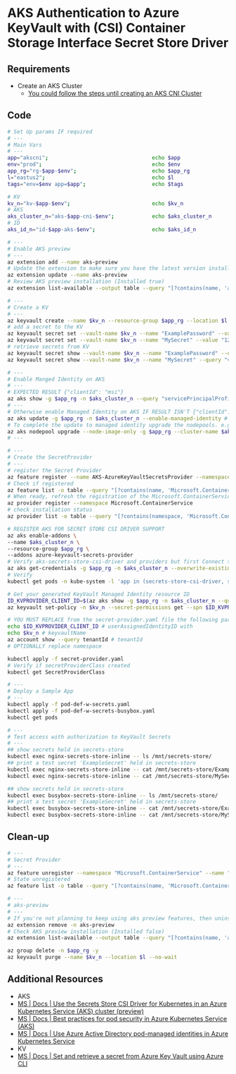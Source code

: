 # AKS Authentication to Azure KeyVault with (CSI) Container Storage Interface Secret Store Driver

## Requirements

- Create an AKS Cluster
  - [You could follow the steps until creating an AKS CNI Cluster][5]

## Code

```bash
# Set Up params IF required
# ---
# Main Vars
# ---
app="akscni";                                 echo $app
env="prod";                                   echo $env
app_rg="rg-$app-$env";                        echo $app_rg
l="eastus2";                                  echo $l
tags="env=$env app=$app";                     echo $tags

# KV
kv_n="kv-$app-$env";                          echo $kv_n
# AKS
aks_cluster_n="aks-$app-cni-$env";            echo $aks_cluster_n
# ID
aks_id_n="id-$app-aks-$env";                  echo $aks_id_n
```

```bash
# ---
# Enable AKS preview
# ---
az extension add --name aks-preview
# Update the extension to make sure you have the latest version installed
az extension update --name aks-preview
# Review AKS preview installation (Installed true)
az extension list-available --output table --query "[?contains(name, 'aks-preview')]"

# ---
# Create a KV
# ---
az keyvault create --name $kv_n --resource-group $app_rg --location $l --tags $tags
# add a secret to the KV
az keyvault secret set --vault-name $kv_n --name "ExamplePassword" --value "123456789"
az keyvault secret set --vault-name $kv_n --name "MySecret" --value "123"
# retrieve secrets from KV
az keyvault secret show --vault-name $kv_n --name "ExamplePassword" --query "value"
az keyvault secret show --vault-name $kv_n --name "MySecret" --query "value"

# ---
# Enable Manged Identity on AKS
# ---
# EXPECTED RESULT {"clientId": "msi"}
az aks show -g $app_rg -n $aks_cluster_n --query "servicePrincipalProfile"
# ---
# Otherwise enable Managed Identity on AKS IF RESULT ISN'T {"clientId": "msi"}
az aks update -g $app_rg -n $aks_cluster_n --enable-managed-identity # RUN ONLY IF RESULT ISN'T {"clientId": "msi"}
# To complete the update to managed identity upgrade the nodepools. e.g.
az aks nodepool upgrade --node-image-only -g $app_rg --cluster-name $aks_cluster_n -n nodepool1
# ---

# ---
# Create the SecretProvider
# ---
# register the Secret Provider
az feature register --name AKS-AzureKeyVaultSecretsProvider --namespace Microsoft.ContainerService
# Check if registered
az feature list -o table --query "[?contains(name, 'Microsoft.ContainerService/AKS-AzureKeyVaultSecretsProvider')].{Name:name,State:properties.state}"
# When ready, refresh the registration of the Microsoft.ContainerService resource provider by using the az provider register command:
az provider register --namespace Microsoft.ContainerService
# check installation status
az provider list -o table --query "[?contains(namespace, 'Microsoft.ContainerService')]"

# REGISTER AKS FOR SECRET STORE CSI DRIVER SUPPORT
az aks enable-addons \
--name $aks_cluster_n \
--resource-group $app_rg \
--addons azure-keyvault-secrets-provider
# Verify aks-secrets-store-csi-driver and providers but first Connect to your AKS cluster
az aks get-credentials -g $app_rg -n $aks_cluster_n --overwrite-existing
# Verify
kubectl get pods -n kube-system -l 'app in (secrets-store-csi-driver, secrets-store-provider-azure)'

# Get your generated KeyVault Managed Identity resource ID
ID_KVPROVIDER_CLIENT_ID=$(az aks show -g $app_rg -n $aks_cluster_n --query "addonProfiles.azureKeyvaultSecretsProvider.identity.clientId" --out tsv); echo $ID_KVPROVIDER_CLIENT_ID
az keyvault set-policy -n $kv_n --secret-permissions get --spn $ID_KVPROVIDER_CLIENT_ID

# YOU MUST REPLACE from the secret-provider.yaml file the following parameters
echo $ID_KVPROVIDER_CLIENT_ID # userAssignedIdentityID with
echo $kv_n # keyvaultName
az account show --query tenantId # tenantId
# OPTIONALLY replace namespace

kubectl apply -f secret-provider.yaml
# Verify if secretProviderClass created
kubectl get SecretProviderClass

# ---
# Deploy a Sample App
# ---
kubectl apply -f pod-def-w-secrets.yaml
kubectl apply -f pod-def-w-secrets-busybox.yaml
kubectl get pods

# ---
# Test access with authorization to KeyVault Secrets
# ---
## show secrets held in secrets-store
kubectl exec nginx-secrets-store-inline -- ls /mnt/secrets-store/
## print a test secret 'ExampleSecret' held in secrets-store
kubectl exec nginx-secrets-store-inline -- cat /mnt/secrets-store/ExamplePassword
kubectl exec nginx-secrets-store-inline -- cat /mnt/secrets-store/MySecret

## show secrets held in secrets-store
kubectl exec busybox-secrets-store-inline -- ls /mnt/secrets-store/
## print a test secret 'ExampleSecret' held in secrets-store
kubectl exec busybox-secrets-store-inline -- cat /mnt/secrets-store/ExamplePassword
kubectl exec busybox-secrets-store-inline -- cat /mnt/secrets-store/MySecret
```

## Clean-up

```bash
# ---
# Secret Provider
# ---
az feature unregister --namespace "Microsoft.ContainerService" --name "AKS-AzureKeyVaultSecretsProvider"
# State unregistered
az feature list -o table --query "[?contains(name, 'Microsoft.ContainerService/AKS-AzureKeyVaultSecretsProvider')].{Name:name,State:properties.state}"

# ---
# aks-preview
# ---
# If you're not planning to keep using aks preview features, then uninstall aks-preview
az extension remove -n aks-preview
# Check AKS preview installation (Installed false)
az extension list-available --output table --query "[?contains(name, 'aks-preview')]"

az group delete -n $app_rg -y
az keyvault purge --name $kv_n --location $l --no-wait
```

## Additional Resources

- AKS
- [MS | Docs | Use the Secrets Store CSI Driver for Kubernetes in an Azure Kubernetes Service (AKS) cluster (preview)][4]
- [MS | Docs | Best practices for pod security in Azure Kubernetes Service (AKS)][1]
- [MS | Docs | Use Azure Active Directory pod-managed identities in Azure Kubernetes Service][2]
- KV
- [MS | Docs | Set and retrieve a secret from Azure Key Vault using Azure CLI][3]

[1]: https://docs.microsoft.com/en-us/azure/aks/developer-best-practices-pod-security
[2]: https://docs.microsoft.com/en-us/azure/aks/use-azure-ad-pod-identity
[3]: https://docs.microsoft.com/en-us/azure/key-vault/secrets/quick-create-cli
[4]: https://docs.microsoft.com/en-us/azure/aks/csi-secrets-store-driver
[5]: ./../aks_cni.md
